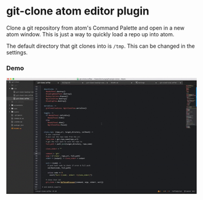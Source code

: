 # git-clone atom editor plugin

Clone a git repository from atom's Command Palette and open in a new atom window. This is just a way to quickly load a repo up into atom.

The default directory that git clones into is `/tmp`. This can be changed in the settings.

### Demo

![demo](screenshots/demo.gif)
